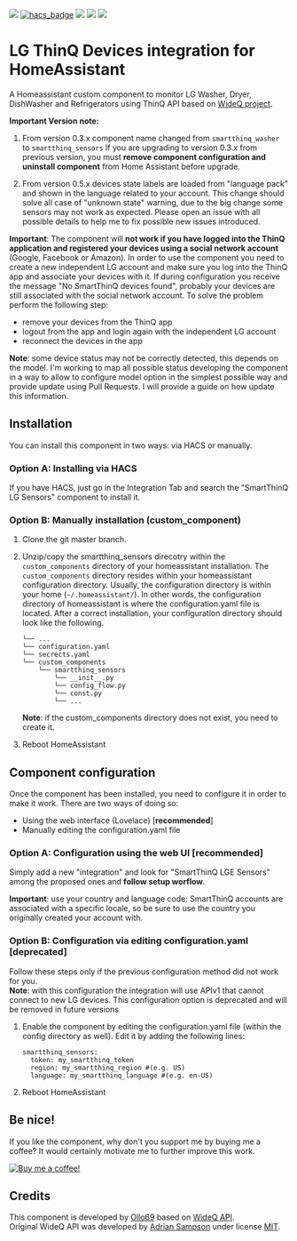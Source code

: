 [![](https://img.shields.io/github/release/ollo69/ha-smartthinq-washer/all.svg?style=for-the-badge)](https://github.com/ollo69/ha-smartthinq-sensors/releases)
[![hacs_badge](https://img.shields.io/badge/HACS-Default-orange.svg?style=for-the-badge)](https://github.com/custom-components/hacs)
[![](https://img.shields.io/github/license/ollo69/ha-smartthinq-washer?style=for-the-badge)](LICENSE)
[![](https://img.shields.io/badge/MAINTAINER-%40ollo69-red?style=for-the-badge)](https://github.com/ollo69)
[![](https://img.shields.io/badge/COMMUNITY-FORUM-success?style=for-the-badge)](https://community.home-assistant.io)

# LG ThinQ Devices integration for HomeAssistant
A Homeassistant custom component to monitor LG Washer, Dryer, DishWasher and Refrigerators using ThinQ API 
based on [WideQ project][wideq].<br/>

**Important Version note:** 
1. From version 0.3.x component name changed from `smartthinq_washer` to `smartthinq_sensors`
If you are upgrading to version 0.3.x from previous version, you must **remove component configuration and uninstall component**
from Home Assistant before upgrade.<br/>

2. From version 0.5.x devices state labels are loaded from "language pack" and shown in the language related to your account.
This change should solve all case of "unknown state" warning, due to the big change some sensors may not work as expected.
Please open an issue with all possible details to help me to fix possible new issues introduced.

**Important**: The component will **not work if you have logged into the ThinQ application and registered your devices using a social network account** (Google, Facebook or Amazon). In order to use the component you need to create a new independent LG account and make sure you log into the ThinQ app and associate your devices with it.
If during configuration you receive the message "No SmartThinQ devices found", probably your devices are still associated with the social network account. To solve the problem perform the following step:
- remove your devices from the ThinQ app
- logout from the app and login again with the independent LG account
- reconnect the devices in the app

**Note**: some device status may not be correctly detected, this depends on the model. I'm working to map all possible status developing the component in a way to allow to configure model option in the simplest possible way and provide update using Pull Requests. I will provide a guide on how update this information.<br/>

## Installation
You can install this component in two ways: via HACS or manually.

### Option A: Installing via HACS
If you have HACS, just go in the Integration Tab and search the "SmartThinQ LG Sensors" component to install it.

### Option B: Manually installation (custom_component)
1. Clone the git master branch.
2. Unzip/copy the smartthinq_sensors direcotry within the `custom_components` directory of your homeassistant installation.
The `custom_components` directory resides within your homeassistant configuration directory.
Usually, the configuration directory is within your home (`~/.homeassistant/`).
In other words, the configuration directory of homeassistant is where the configuration.yaml file is located.
After a correct installation, your configuration directory should look like the following.
    ```
    └── ...
    └── configuration.yaml
    └── secrects.yaml
    └── custom_components
        └── smartthinq_sensors
            └── __init__.py
            └── config_flow.py
            └── const.py
            └── ...
    ```

    **Note**: if the custom_components directory does not exist, you need to create it.
    
3. Reboot HomeAssistant

## Component configuration    
Once the component has been installed, you need to configure it in order to make it work.
There are two ways of doing so:
- Using the web interface (Lovelace) [**recommended**]
- Manually editing the configuration.yaml file

### Option A: Configuration using the web UI [recommended]
Simply add a new "integration" and look for "SmartThinQ LGE Sensors" among the proposed ones and
**follow setup worflow**.<br/>

**Important**: use your country and language code: SmartThinQ accounts are associated with a specific locale, so be sure to use the country you originally created your account with.<br/>

### Option B: Configuration via editing configuration.yaml [deprecated]
Follow these steps only if the previous configuration method did not work for you.<br/>
**Note**: with this configuration the integration will use APIv1 that cannot connect to new LG devices.
This configuration option is deprecated and will be removed in future versions<br/>

1. Enable the component by editing the configuration.yaml file (within the config directory as well).
Edit it by adding the following lines:
    ```
    smartthinq_sensors:
      token: my_smartthinq_token
      region: my_smartthinq_region #(e.g. US)
      language: my_smartthinq_language #(e.g. en-US)
    ```

2. Reboot HomeAssistant

## Be nice!
If you like the component, why don't you support me by buying me a coffee?
It would certainly motivate me to further improve this work.

[![Buy me a coffee!](https://www.buymeacoffee.com/assets/img/custom_images/black_img.png)](https://www.buymeacoffee.com/ollo69)


Credits
-------

This component is developed by [Ollo69][ollo69] based on [WideQ API][wideq].<br/>
Original WideQ API was developed by [Adrian Sampson][adrian] under license [MIT][].

[ollo69]: https://github.com/ollo69
[wideq]: https://github.com/sampsyo/wideq
[adrian]: https://github.com/sampsyo
[mit]: https://opensource.org/licenses/MIT
